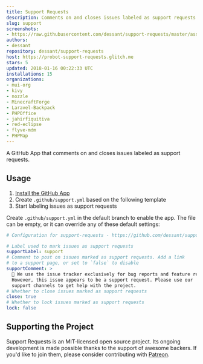 ```yaml
---
title: Support Requests
description: Comments on and closes issues labeled as support requests.
slug: support
screenshots:
- https://raw.githubusercontent.com/dessant/support-requests/master/assets/screenshot.png
authors:
- dessant
repository: dessant/support-requests
host: https://probot-support-requests.glitch.me
stars: 5
updated: 2018-01-16 00:22:33 UTC
installations: 15
organizations:
- mui-org
- kivy
- nozzle
- MinecraftForge
- Laravel-Backpack
- PHPOffice
- jahirfiquitiva
- red-eclipse
- flyve-mdm
- PHPMap
---
```


A GitHub App that comments on and closes issues labeled as support requests.

## Usage

1. [Install the GitHub App](https://github.com/apps/support)
2. Create `.github/support.yml` based on the following template
3. Start labeling issues as support requests

Create `.github/support.yml` in the default branch to enable the app.
The file can be empty, or it can override any of these default settings:

```yml
# Configuration for support-requests - https://github.com/dessant/support-requests

# Label used to mark issues as support requests
supportLabel: support
# Comment to post on issues marked as support requests. Add a link
# to a support page, or set to `false` to disable
supportComment: >
  👋 We use the issue tracker exclusively for bug reports and feature requests.
  However, this issue appears to be a support request. Please use our
  support channels to get help with the project.
# Whether to close issues marked as support requests
close: true
# Whether to lock issues marked as support requests
lock: false
```

## Supporting the Project

Support Requests is an MIT-licensed open source project. Its ongoing
development is made possible thanks to the support of awesome backers.
If you'd like to join them, please consider contributing with
[Patreon](https://www.patreon.com/dessant).

